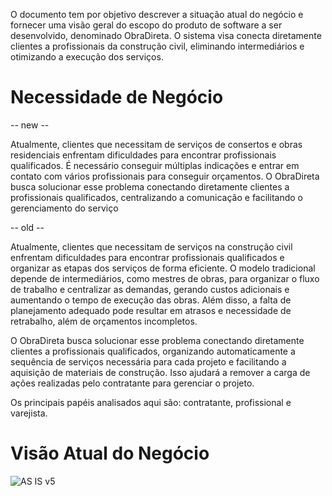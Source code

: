 O documento tem por objetivo descrever a situação atual do negócio e fornecer uma visão geral do escopo do produto de software a ser desenvolvido, denominado ObraDireta. O sistema visa conecta diretamente clientes a profissionais da construção civil, eliminando intermediários e otimizando a execução dos serviços.

# Necessidade de Negócio
-- new --

Atualmente, clientes que necessitam de serviços de consertos e obras residenciais enfrentam dificuldades para encontrar profissionais qualificados. É necessário conseguir múltiplas indicações e entrar em contato com vários profissionais para conseguir orçamentos. O ObraDireta busca solucionar esse problema conectando diretamente clientes a profissionais qualificados, centralizando a comunicação e facilitando o gerenciamento do serviço

-- old --

Atualmente, clientes que necessitam de serviços na construção civil enfrentam dificuldades para encontrar profissionais qualificados e organizar as etapas dos serviços de forma eficiente. O modelo tradicional depende de intermediários, como mestres de obras, para organizar o fluxo de trabalho e centralizar as demandas, gerando custos adicionais e aumentando o tempo de execução das obras. Além disso, a falta de planejamento adequado pode resultar em atrasos e necessidade de retrabalho, além de orçamentos incompletos.

O ObraDireta busca solucionar esse problema conectando diretamente clientes a profissionais qualificados, organizando automaticamente a sequência de serviços necessária para cada projeto e facilitando a aquisição de materiais de construção. Isso ajudará a remover a carga de ações realizadas pelo contratante para gerenciar o projeto.

Os principais papéis analisados aqui são: contratante, profissional e varejista.

# Visão Atual do Negócio
![AS IS v5](https://github.com/user-attachments/assets/95bb6faf-04f4-4c13-97e9-cc148477d05e)

